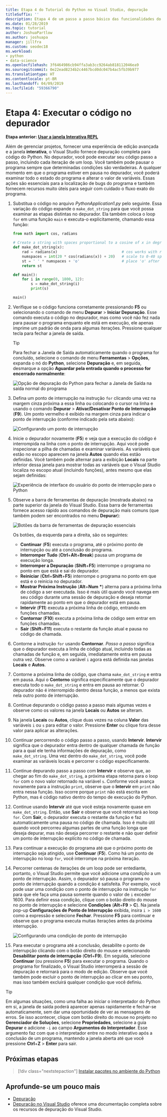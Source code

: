 ```yaml
---
title: Etapa 4 do Tutorial do Python no Visual Studio, depuração
titleSuffix: ''
description: Etapa 4 de um passo a passo básico das funcionalidades do Python no Visual Studio, abordando como executar o código Python no depurador.
ms.date: 01/28/2019
ms.topic: tutorial
author: JoshuaPartlow
ms.author: joshuapa
manager: jillfra
ms.custom: seodec18
ms.workload:
- python
- data-science
ms.openlocfilehash: 3f6464986cb94ffa3ab3cc9264ab818112046ea9
ms.sourcegitcommit: 0e22ead8234b2c4467bcd0dc047b4ac5fb39b977
ms.translationtype: HT
ms.contentlocale: pt-BR
ms.lasthandoff: 04/09/2019
ms.locfileid: "59366790"
---
```

# <a name="step-4-run-code-in-the-debugger"></a>Etapa 4: Executar o código no depurador

**Etapa anterior: [Usar a janela Interativa REPL](tutorial-working-with-python-in-visual-studio-step-03-interactive-repl.md)**

Além de gerenciar projetos, fornecer uma experiência de edição avançada e a janela **interativa**, o Visual Studio fornece depuração completa para código do Python. No depurador, você pode executar seu código passo a passo, incluindo cada iteração de um loop. Você também pode pausar o programa sempre que determinadas condições são verdadeiras. A qualquer momento em que o programa estiver em pausa no depurador, você poderá examinar todo o estado do programa e alterar o valor de variáveis. Essas ações são essenciais para a localização de bugs do programa e também fornecem recursos muito úteis para seguir com cuidado o fluxo exato do programa.

1. Substitua o código no arquivo *PythonApplication1.py* pelo seguinte. Essa variação do código expande o `make_dot_string` para que você possa examinar as etapas distintas no depurador. Ela também coloca o loop `for` em uma função `main` e executa-o explicitamente, chamando essa função:

    ```python
    from math import cos, radians

    # Create a string with spaces proportional to a cosine of x in degrees
    def make_dot_string(x):
        rad = radians(x)                             # cos works with radians
        numspaces = int(20 * cos(radians(x)) + 20)   # scale to 0-40 spaces
        st = ' ' * numspaces + 'o'                   # place 'o' after the spaces
        return st

    def main():
        for i in range(0, 1800, 12):
            s = make_dot_string(i)
            print(s)

    main()
    ```

1. Verifique se o código funciona corretamente pressionando **F5** ou selecionando o comando de menu **Depurar** > **Iniciar Depuração**. Esse comando executa o código no depurador, mas como você não fez nada para pausar o programa enquanto ele está em execução, ele apenas imprime um padrão de onda para algumas iterações. Pressione qualquer tecla para fechar a janela de saída.

    > [!Tip]
    > Para fechar a Janela de Saída automaticamente quando o programa for concluído, selecione o comando de menu **Ferramentas** > **Opções**, expanda o nó do **Python**, selecione **Depuração** e, em seguida, desmarque a opção **Aguardar pela entrada quando o processo for encerrado normalmente**:
    >
    > ![Opção de depuração do Python para fechar a Janela de Saída na saída normal do programa](media/vs-getting-started-python-22-debugging5.png)

1. Defina um ponto de interrupção na instrução `for` clicando uma vez na margem cinza próxima a essa linha ou colocando o cursor na linha e usando o comando **Depurar** > **Ativar/Desativar Ponto de Interrupção** (**F9**). Um ponto vermelho é exibido na margem cinza para indicar o ponto de interrupção (conforme indicado pela seta abaixo):

    ![Configurando um ponto de interrupção](media/vs-getting-started-python-18-debugging1.png)

1. Inicie o depurador novamente (**F5**) e veja que a execução do código é interrompida na linha com o ponto de interrupção. Aqui você pode inspecionar a pilha de chamadas e examinar variáveis. As variáveis que estão no escopo aparecem na janela **Autos** quando elas estão definidas. Você também pode alternar para a exibição **Locais** na parte inferior dessa janela para mostrar todas as variáveis que o Visual Studio localiza no escopo atual (incluindo funções), antes mesmo que elas sejam definidas:

    ![Experiência de interface do usuário do ponto de interrupção para o Python](media/vs-getting-started-python-19-debugging2b.png)

1. Observe a barra de ferramentas de depuração (mostrada abaixo) na parte superior da janela do Visual Studio. Essa barra de ferramentas fornece acesso rápido aos comandos de depuração mais comuns (que também podem ser encontrados no menu **Depurar**):

    ![Botões da barra de ferramentas de depuração essenciais](media/vs-getting-started-python-20-debugging3.png)

    Os botões, da esquerda para a direita, são os seguintes:
    - **Continuar** (**F5**) executa o programa, até o próximo ponto de interrupção ou até a conclusão do programa.
    - **Interromper Tudo** (**Ctrl**+**Alt**+**Break**) pausa um programa de execução longa.
    - **Interromper a Depuração** (**Shift**+**F5**) interrompe o programa no ponto em que está e sai do depurador.
    - **Reiniciar** (**Ctrl**+**Shift**+**F5**) interrompe o programa no ponto em que está e o reinicia no depurador.
    - **Mostrar Próxima Instrução** (**Alt**+**Num** **&#42;**) alterna para a próxima linha de código a ser executada. Isso é mais útil quando você navega em seu código durante uma sessão de depuração e deseja retornar rapidamente ao ponto em que o depurador está em pausa.
    - **Intervir** (**F11**) executa a próxima linha de código, entrando em funções chamadas.
    - **Contornar** (**F10**) executa a próxima linha de código sem entrar em funções chamadas.
    - **Sair** (**Shift**+**F11**) executa o restante da função atual e pausa no código de chamada.

1. Contorne a instrução `for` usando **Contornar**. *Passo a passo* significa que o depurador executa a linha de código atual, incluindo todas as chamadas de função e, em seguida, imediatamente entra em pausa outra vez. Observe como a variável `i` agora está definida nas janelas **Locais** e **Autos**.

1. Contorne a próxima linha de código, que chama `make_dot_string` e entra em pausa. Aqui o **Contorno** significa especificamente que o depurador executa todo o `make_dot_string` e entra em pausa ao retornar. O depurador não é interrompido dentro dessa função, a menos que exista nela outro ponto de interrupção.

1. Continue depurando o código passo a passo mais algumas vezes e observe como os valores na janela **Locais** ou **Autos** se alteram.

1. Na janela **Locais** ou **Autos**, clique duas vezes na coluna **Valor** das variáveis `i` ou `s` para editar o valor. Pressione **Enter** ou clique fora desse valor para aplicar as alterações.

1. Continuar percorrendo o código passo a passo, usando **Intervir**. **Intervir** significa que o depurador entra dentro de qualquer chamada de função para a qual ele tenha informações de depuração, como `make_dot_string`. Uma vez dentro do `make_dot_string`, você pode examinar as variáveis locais e percorrer o código especificamente.

1. Continue depurando passo a passo com **Intervir** e observe que, ao chegar ao fim do `make_dot_string`, a próxima etapa retorna para o loop `for` com o novo valor retornado na variável `s`. Conforme você avança novamente para a instrução `print`, observe que o **Intervir** em `print` não entra nessa função. Isso ocorre porque `print` não está escrita em Python, mas é código nativo dentro do tempo de execução do Python.

1. Continue usando **Intervir** até que você esteja novamente quase em `make_dot_string`. Então, use **Sair** e observe que você retornará ao loop `for`. Com **Sair**, o depurador executa o restante da função e faz automaticamente uma pausa no código de chamada. Isso é muito útil quando você percorreu algumas partes de uma função longa que deseja depurar, mas não deseja percorrer o restante e não quer definir um ponto de interrupção explícito no código de chamada.

1. Para continuar a execução do programa até que o próximo ponto de interrupção seja atingido, use **Continuar** (**F5**). Como há um ponto de interrupção no loop `for`, você interrompe na próxima iteração.

1. Percorrer centenas de iterações de um loop pode ser entediante, portanto, o Visual Studio permite que você adicione uma *condição* a um ponto de interrupção. Assim, o depurador só pausa o programa no ponto de interrupção quando a condição é satisfeita. Por exemplo, você pode usar uma condição com o ponto de interrupção na instrução `for` para que ele faça uma pausa somente quando o valor de `i` exceder 1600. Para definir essa condição, clique com o botão direito do mouse no ponto de interrupção e selecione **Condições** (**Alt**+**F9** > **C**). Na janela pop-up **Configurações de Ponto de Interrupção** exibida, insira `i > 1600` como a expressão e selecione **Fechar**. Pressione **F5** para continuar e observe que o programa executa muitas iterações antes da próxima interrupção.

    ![Configurando uma condição de ponto de interrupção](media/vs-getting-started-python-21-debugging4.png)

1. Para executar o programa até a conclusão, desabilite o ponto de interrupção clicando com o botão direito do mouse e selecionando **Desabilitar ponto de interrupção** (**Ctrl**+**F9**). Em seguida, selecione **Continuar** (ou pressione **F5**) para executar o programa. Quando o programa for finalizado, o Visual Studio interromperá a sessão de depuração e retornará para o modo de edição. Observe que você também pode excluir o ponto de interrupção ao clicar em seu ponto, mas isso também excluirá qualquer condição que você definiu.

> [!Tip]
> Em algumas situações, como uma falha ao iniciar o interpretador do Python em si, a janela de saída poderá aparecer apenas rapidamente e fechar-se automaticamente, sem dar uma oportunidade de ver as mensagens de erros. Se isso acontecer, clique com botão direito do mouse no projeto no **Gerenciador de Soluções**, selecione **Propriedades**, selecione a guia **Depurar** e adicione `-i` ao campo **Argumentos do Interpretador**. Esse argumento faz com que o interpretador entre no modo interativo após a conclusão de um programa, mantendo a janela aberta até que você pressione **Ctrl**+**Z** > **Enter** para sair.

## <a name="next-step"></a>Próximas etapas

> [!div class="nextstepaction"]
> [Instalar pacotes no ambiente do Python](tutorial-working-with-python-in-visual-studio-step-05-installing-packages.md)

## <a name="go-deeper"></a>Aprofunde-se um pouco mais

- [Depuração](debugging-python-in-visual-studio.md)
- [Depuração no Visual Studio](../debugger/debugger-feature-tour.md) oferece uma documentação completa sobre os recursos de depuração do Visual Studio.
